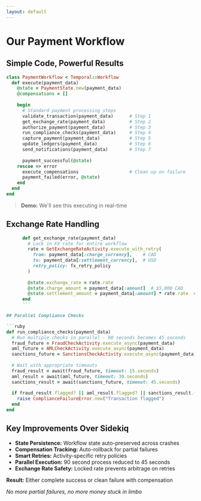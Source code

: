```yaml
---
layout: default
---
```


# Our Payment Workflow

## Simple Code, Powerful Results

```ruby
class PaymentWorkflow < Temporal::Workflow
  def execute(payment_data)
    @state = PaymentState.new(payment_data)
    @compensations = []
    
    begin
      # Standard payment processing steps
      validate_transaction(payment_data)      # Step 1
      get_exchange_rate(payment_data)         # Step 2
      authorize_payment(payment_data)         # Step 3
      run_compliance_checks(payment_data)     # Step 4
      capture_payment(payment_data)           # Step 5
      update_ledgers(payment_data)            # Step 6
      send_notifications(payment_data)        # Step 7
      
      payment_successful(@state)
    rescue => error
      execute_compensations                   # Clean up on failure
      payment_failed(error, @state)
    end
  end
end
```

> **Demo:** We'll see this executing in real-time


## Exchange Rate Handling

```ruby
      def get_exchange_rate(payment_data)
        # Lock in FX rate for entire workflow
        rate = GetExchangeRateActivity.execute_with_retry(
          from: payment_data[:charge_currency],    # CAD
          to: payment_data[:settlement_currency],  # USD
          retry_policy: fx_retry_policy
        )
        
        @state.exchange_rate = rate.rate
        @state.charge_amount = payment_data[:amount]  # $5,000 CAD
        @state.settlement_amount = payment_data[:amount] * rate.rate  # $6,750 USD
      end
      ```

## Parallel Compliance Checks

```ruby
def run_compliance_checks(payment_data)
  # Run multiple checks in parallel - 90 seconds becomes 45 seconds
  fraud_future = FraudCheckActivity.execute_async(payment_data)
  aml_future = AMLCheckActivity.execute_async(payment_data)
  sanctions_future = SanctionsCheckActivity.execute_async(payment_data)
  
  # Wait with appropriate timeouts
  fraud_result = await(fraud_future, timeout: 15.seconds)
  aml_result = await(aml_future, timeout: 30.seconds)
  sanctions_result = await(sanctions_future, timeout: 45.seconds)
  
  if fraud_result.flagged? || aml_result.flagged? || sanctions_result.flagged?
    raise ComplianceFailureError.new("Transaction flagged")
  end
end
```

## Key Improvements Over Sidekiq

- **State Persistence:** Workflow state auto-preserved across crashes
- **Compensation Tracking:** Auto-rollback for partial failures
- **Smart Retries:** Activity-specific retry policies
- **Parallel Execution:** 90 second process reduced to 45 seconds
- **Exchange Rate Safety:** Locked rate prevents arbitrage on retries

**Result:** Either complete success or clean failure with compensation

*No more partial failures, no more money stuck in limbo*

<!--
**The Real Workflow:**
Let me show you our actual payment workflow. This is the code running in production right now.

**Key Workflow Steps:**
The validate_transaction method checks if the payment is valid and raises an error if it's not.

The get_exchange_rate method locks in the FX rate for the entire workflow to prevent arbitrage bugs.

The authorize_payment method pre-authorizes the payment and tracks it for compensation if later steps fail.

**What Makes This Different:**
Notice what's happening here that wasn't possible with Sidekiq:

State Persistence: The @state object is automatically persisted. If the workflow crashes and resumes, all state is intact.

Compensation Tracking: We build a stack of compensations. If step 6 fails, steps 1-5 are automatically undone.

Exchange Rate Consistency: We lock the FX rate at the beginning. Retries don't cause currency arbitrage bugs.

Smart Retries: Each activity has its own retry policy. Network timeouts retry, invalid cards don't.

Parallel Compliance: By running checks in parallel, we reduced the compliance check time from 90 seconds to 45 seconds.

**The Key Insight:**
This workflow eliminates partial failures. Either the entire payment succeeds, or it fails cleanly with automatic compensation. No more money stuck in limbo.
-->
